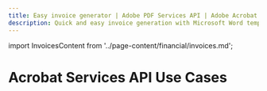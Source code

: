 ```yaml
---
title: Easy invoice generator | Adobe PDF Services API | Adobe Acrobat Services
description: Quick and easy invoice generation with Microsoft Word templates and your data using Document Generation service. Our PDF Services API helps you create, convert, OCR PDFs and more. Free 6-month trial. Learn more today.
---
```


import InvoicesContent from '../page-content/financial/invoices.md';

<Hero slots="heading" variant="fullwidth" theme="dark"  customLayout className="herobgImage Hero-Banner"/>

# Acrobat Services API Use Cases

<MenuWrapperComponent  menuItem= 'subMenuPages'  slots="content"  repeat="1" theme="lightest" className="Invoices"/>

<InvoicesContent />
